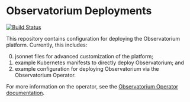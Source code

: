 # Observatorium Deployments
[![Build Status](https://circleci.com/gh/observatorium/deployments.svg?style=svg)](https://circleci.com/gh/observatorium/deployments)

This repository contains configuration for deploying the Observatorium platform.
Currently, this includes:

0. jsonnet files for advanced customization of the platform;
0. example Kubernetes manifests to directly deploy Observatorium; and
0. example configuration for deploying Observatorium via the Observatorium Operator.

For more information on the operator, see the [Observatorium Operator documentation](./doc/operator/deploy-operator.md).

